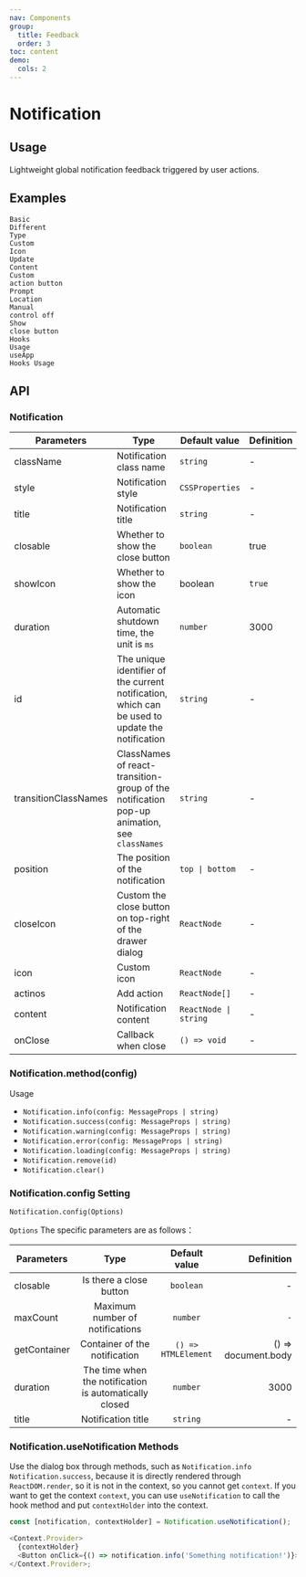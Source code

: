 ```yaml
---
nav: Components
group:
  title: Feedback
  order: 3
toc: content
demo:
  cols: 2
---
```


# Notification

## Usage

Lightweight global notification feedback triggered by user actions.

## Examples

<code src="../../packages/ui/examples/notification/basic.tsx">Basic</code>  
<code src="../../packages/ui/examples/notification/type.tsx" description="There are 4 different types of global prompts: info, success, warning, error.">Different Type</code>  
<code src="../../packages/ui/examples/notification/icon.tsx" description="Set `icon` to customize the icon.">Custom Icon</code>  
<code src="../../packages/ui/examples/notification/update.tsx" description="By specifying the id, you can update an existing notification prompt.">Update Content</code>  
<code src="../../packages/ui/examples/notification/actions.tsx" description="Action buttons can be added by specifying the `actions` field.">Custom action button</code>  
<code src="../../packages/ui/examples/notification/position.tsx" description="Modify the notification prompt position through `position`. The prompt has 2 different pop-up positions, top and bottom.">Prompt Location</code>  
<code src="../../packages/ui/examples/notification/close.tsx" description="`Notification.xxx()` will return a function that can be called to manually close the notification.">Manual control off</code>  
<code src="../../packages/ui/examples/notification/closable.tsx" description="Set `closable` to display the close button and support custom close buttons.">Show close button</code>  
<code src="../../packages/ui/examples/notification/hooks.tsx" description="Manually implant the contextHolder mount, and the context context cannot be consumed.">Hooks Usage</code>  
<code src="../../packages/ui/examples/notification/app.tsx" description="It is recommended to use the [App package](/ui/app) component to provide static methods that can consume Notification.xxx of React context, which can simplify the problem that methods such as useMessage need to be manually implanted into contextHolder.">useApp Hooks Usage</code>

## API

### Notification

| **Parameters** | **Type** | **Default value** | **Definition** |
| --- | --- | --- | --- |
| className | Notification class name | `string` | - |
| style | Notification style | `CSSProperties` | - |
| title | Notification title | `string` | - |
| closable | Whether to show the close button | `boolean` | true |
| showIcon | Whether to show the icon | boolean | `true` |
| duration | Automatic shutdown time, the unit is `ms` | `number` | 3000 |
| id | The unique identifier of the current notification, which can be used to update the notification | `string` | - |
| transitionClassNames | ClassNames of react-transition-group of the notification pop-up animation, see `classNames` | `string` | - |
| position | The position of the notification | `top \| bottom` | - |
| closeIcon | Custom the close button on top-right of the drawer dialog | `ReactNode` | - |
| icon | Custom icon | `ReactNode` | - |
| actinos | Add action | `ReactNode[]` | - |
| content | Notification content | `ReactNode \| string` | - |
| onClose | Callback when close | `() => void` | - |

### Notification.method(config)

Usage

- `Notification.info(config: MessageProps | string)`
- `Notification.success(config: MessageProps | string)`
- `Notification.warning(config: MessageProps | string)`
- `Notification.error(config: MessageProps | string)`
- `Notification.loading(config: MessageProps | string)`
- `Notification.remove(id)`
- `Notification.clear()`

### Notification.config Setting

`Notification.config(Options)`

`Options` The specific parameters are as follows：

| **Parameters** |                        **Type**                        |  **Default value**  |      **Definition** |
| -------------- | :----------------------------------------------------: | :-----------------: | ------------------: |
| closable       |                Is there a close button                 |      `boolean`      |                   - |
| maxCount       |            Maximum number of notifications             |      `number`       |                 `-` |
| getContainer   |             Container of the notification              | `() => HTMLElement` | () => document.body |
| duration       | The time when the notification is automatically closed |      `number`       |                3000 |
| title          |                   Notification title                   |      `string`       |                   - |

### Notification.useNotification Methods

Use the dialog box through methods, such as `Notification.info` `Notification.success`, because it is directly rendered through `ReactDOM.render`, so it is not in the context, so you cannot get `context`. If you want to get the context `context`, you can use `useNotification` to call the hook method and put `contextHolder` into the context.

```js
const [notification, contextHolder] = Notification.useNotification();

<Context.Provider>
  {contextHolder}
  <Button onClick={() => notification.info('Something notification!')}>Open</Button>
</Context.Provider>;
```
